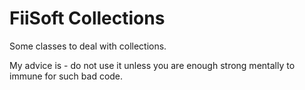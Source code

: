 # FiiSoft Collections

Some classes to deal with collections.

My advice is - do not use it unless you are enough strong mentally to immune for such bad code. 
